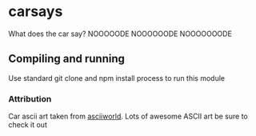 # carsays
What does the car say? NOOOOODE NOOOOOODE NOOOOOOODE

## Compiling and running
Use standard git clone and npm install process to run this module

### Attribution
Car ascii art taken from [asciiworld](http://asciiworld.com). Lots of awesome ASCII art be sure to check it out

